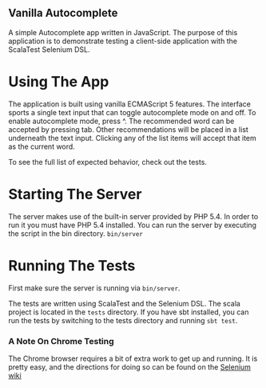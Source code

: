 Vanilla Autocomplete
--------------------
A simple Autocomplete app written in JavaScript. The purpose of this application is to demonstrate
testing a client-side application with the ScalaTest Selenium DSL.

Using The App
=============
The application is built using vanilla ECMAScript 5 features. The interface sports a single text input that can 
toggle autocomplete mode on and off. To enable autocomplete mode, press ^. The recommended word can be accepted by
pressing tab. Other recommendations will be placed in a list underneath the text input. Clicking any of the list items
will accept that item as the current word.

To see the full list of expected behavior, check out the tests.

Starting The Server
===================
The server makes use of the built-in server provided by PHP 5.4. In order to run it you must have PHP 5.4 installed. You can run the server by executing the script in the bin directory. `bin/server`

Running The Tests
=================
First make sure the server is running via `bin/server`.

The tests are written using ScalaTest and the Selenium DSL. The scala project is located in the `tests` directory. If you have sbt installed, you can run the tests by switching to the tests directory and running `sbt test`.

### A Note On Chrome Testing ###
The Chrome browser requires a bit of extra work to get up and running. It is pretty easy, and the directions for doing so can be found on the [Selenium wiki](http://code.google.com/p/selenium/wiki/ChromeDriver)